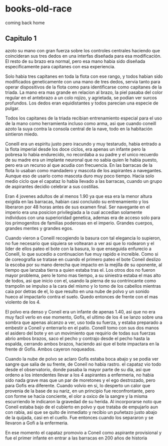 # books-old-race
coming back home


## Capitulo 1

azoto su mano con gran fuerza sobre los controles centrales haciendo que coincideran sus tres dedos en una interfas diseñada para esa modificación. El resto de su brazo era normal, pero esa mano habia sido diseñada especificamente para capitanes con esa experiencia.

Solo habia tres capitanes en toda la flota con ese rango, y todos habian sido modificados geneticamente con una mano de tres dedos, servia tanto para operar dispositivos de la flota como para identificarse como capitanes de la triada. La mano era mas grande en relacion al brazo, la piel pasaba del color regular en el antebrazo a un colo rojizo, y agrietada, se podian ver surcos profundos. Los dedos eran equidistantes y todos parecian una especie de pulgar.

Todos los capitanes de la triada recibian entrenamiento especial para el uso de la mano como herramienta incluso como arma, asi que cuando coneill azoto la suya contra la consola central de la nave, todo en la habitación sintieron miedo.

Coneill era un espiritu justo pero iracundo y muy testarudo, habia entrado a la flota imperial desde los doce ciclos, era apenas un infante pero la pobresa lo habia endurecido, no recordaba a su padre y el unico recuerdo de su madre era un implante neuronal que no sabia quien le habia puesto, pero era un recurso al que acudia con frecuencia. En las barracas de la flota lo usaban como mandadero y mascota de los aspirantes a navegantes. Aunque eso de usarlo como mascota duro muy poco tiempo. Hacia solo medio ciclo que el capataz lo habia llevado a las barracas, cuando un grupo de aspirantes decidio celebrar a sus costillas.

Eran 4 jovenes adultos de al menos 1.90 ya que esa era la menor altura exigida en las barracas, habian casi concluido su entrenamiento y los liberaron por 48 horas antes de sus examen final. Ser navegante en el imperio era una posicion privilegiada a la cual accedian solamente individuos con una superioridad genetica, ademas era de acceso solo para los primogenitos de familias poderosas en el imperio. Grandes cuerpos, grandes mentes y grandes egos.

Cuando vieron a Coneill recogiendo la basura con tal elegancia lo supieron, no fue necesario que siquiera se voltearan a ver asi que lo rodearon y el lider de ellos pateo el bote con la basura, lo que enseguida enfurecio a Coneill, lo que sucedio a continuacion fue muy rapido e increible. Como si de coreografia se tratase en cuando el primero pateo el bote Coneil deslizo la escoba por su mano derecha que impacto en la mejilla de su oponente, al tiempo que lanzaba tierra a quien estaba tras el. Los otros dos no fueron mayor problema, pero le tomo mas tiempo, a su siniestra estaba el mas alto de todos, asi que inicio con el, usando la pierna de su contrincante como trampolin se impulso a la cara del mismo y lo tomo de los cabellos mientras caia por detras de el, lo que resulto en una nube de polvo y un sonido hueco al impactarlo contra el suelo. Quedo entonces de frente con el mas violento de los 4.

El polvo era denso y Coneil era un infante de apenas 1.40, asi que no era muy facil verlo en ese momento, Gofis, el ultimo de los 4 se lanzo sobre una sombra que apenas alcanzo a ver, uso toda su fuerza, y estaba preparado a embestir a Coneil y enterrarlo en el patio. Coneill tomo con sus dos manos el asidero del bote y en un movimiento que requirio de todas sus fuerzas abrio ambos brazos, saco el pecho y contrajo desde el pecho hasta la espalda, cerrando ambos brazos, haciendo asi que el bote impactara en la frente dr Gofis. Ambos cayeron noqueados.

Cuando la nube de polvo se aclaro Gofis estaba boca abajo y se podia ver sangre que salia de su frente, de Coneil no habia rastro. el capataz vio todo desde el observatorio, donde pasaba la mayor parte de su dia, asi que ordeno a los intendentes llevar a los 4 aspirantes a enfermeria, no habia sido nada grave mas que un par de moretones y el ego destrozado, pero para Gofis era diferente. Cuando volvio en si, lo desperto un calor que provenia de la base de su nariz, en un principio fue reconfrontante, pero con forme se hacia conciente, el olor a oxico de la sangre y la misma escurriendo le indicaron la gravedad de su herida. Al incorporarse noto que Coneil estaba bajo de el cubierto en polvo y que trataba de empujarlo aun con rabia, asi que se quito de inmediato y recibio un puñetazo justo abajo de la quijada, casi en el cuello. Fue entonces cuando los separaron y se llevaron a Gofi a la enfermeria.

En ese momento el capataz promovio a Coneil como aspirante provisional y fue el primer infante en entrar a las barracas en 200 años de historia
